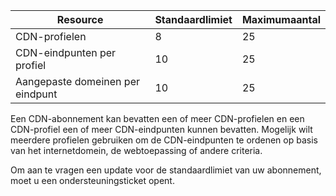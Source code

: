 
| Resource | Standaardlimiet | Maximumaantal | 
| --- | --- | --- |
| CDN-profielen |8 |25 |
| CDN-eindpunten per profiel |10 |25 |
| Aangepaste domeinen per eindpunt |10 |25 |

Een CDN-abonnement kan bevatten een of meer CDN-profielen en een CDN-profiel een of meer CDN-eindpunten kunnen bevatten. Mogelijk wilt meerdere profielen gebruiken om de CDN-eindpunten te ordenen op basis van het internetdomein, de webtoepassing of andere criteria. 

Om aan te vragen een update voor de standaardlimiet van uw abonnement, moet u een ondersteuningsticket opent. 

